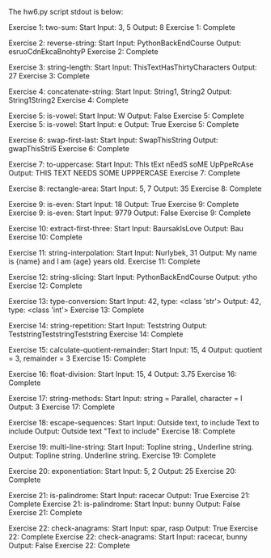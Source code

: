 The hw6.py script stdout is below:


Exercise 1: two-sum: Start
Input: 3, 5
Output: 8
Exercise 1: Complete

Exercise 2: reverse-string: Start
Input: PythonBackEndCourse
Output: esruoCdnEkcaBnohtyP
Exercise 2: Complete

Exercise 3: string-length: Start
Input: ThisTextHasThirtyCharacters
Output: 27
Exercise 3: Complete

Exercise 4: concatenate-string: Start
Input: String1, String2
Output: String1String2
Exercise 4: Complete

Exercise 5: is-vowel: Start
Input: W
Output: False
Exercise 5: Complete
Exercise 5: is-vowel: Start
Input: e
Output: True
Exercise 5: Complete

Exercise 6: swap-first-last: Start
Input: SwapThisString
Output: gwapThisStriS
Exercise 6: Complete

Exercise 7: to-uppercase: Start
Input: ThIs tExt nEedS soME UpPpeRcAse
Output: THIS TEXT NEEDS SOME UPPPERCASE
Exercise 7: Complete

Exercise 8: rectangle-area: Start
Input: 5, 7
Output: 35
Exercise 8: Complete

Exercise 9: is-even: Start
Input: 18
Output: True
Exercise 9: Complete
Exercise 9: is-even: Start
Input: 9779
Output: False
Exercise 9: Complete

Exercise 10: extract-first-three: Start
Input: BaursakIsLove
Output: Bau
Exercise 10: Complete

Exercise 11: string-interpolation: Start
Input: Nurlybek, 31
Output: My name is {name} and I am {age} years old.
Exercise 11: Complete

Exercise 12: string-slicing: Start
Input: PythonBackEndCourse
Output: ytho
Exercise 12: Complete

Exercise 13: type-conversion: Start
Input: 42, type: <class 'str'>
Output: 42, type: <class 'int'>
Exercise 13: Complete

Exercise 14: string-repetition: Start
Input: Teststring
Output: TeststringTeststringTeststring
Exercise 14: Complete

Exercise 15: calculate-quotient-remainder: Start
Input: 15, 4
Output: quotient = 3, remainder = 3
Exercise 15: Complete

Exercise 16: float-division: Start
Input: 15, 4
Output: 3.75
Exercise 16: Complete

Exercise 17: string-methods: Start
Input: string = Parallel, character = l
Output: 3
Exercise 17: Complete

Exercise 18: escape-sequences: Start
Input: Outside text, to include Text to include
Output: Outside text "Text to include"
Exercise 18: Complete

Exercise 19: multi-line-string: Start
Input: Topline string., Underline string.
Output: Topline string.
        Underline string.
Exercise 19: Complete

Exercise 20: exponentiation: Start
Input: 5, 2
Output: 25
Exercise 20: Complete

Exercise 21: is-palindrome: Start
Input: racecar
Output: True
Exercise 21: Complete
Exercise 21: is-palindrome: Start
Input: bunny
Output: False
Exercise 21: Complete

Exercise 22: check-anagrams: Start
Input: spar, rasp
Output: True
Exercise 22: Complete
Exercise 22: check-anagrams: Start
Input: racecar, bunny
Output: False
Exercise 22: Complete
